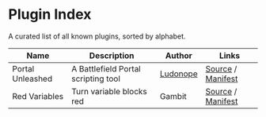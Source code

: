 # Plugin Index
A curated list of all known plugins, sorted by alphabet.

| Name | Description | Author | Links |
|-|-|-|-|
| Portal Unleashed | A Battlefield Portal scripting tool | [Ludonope](https://github.com/Ludonope) | [Source](https://github.com/Ludonope/BFPortalUnleashed) / [Manifest](https://ludonope.github.io/BFPortalUnleashed/dist/manifest.json)
| Red Variables | Turn variable blocks red	| Gambit | [Source](https://github.com/LennardF1989/BF2042-Portal-Extensions/tree/master/plugins/red-variables) / [Manifest](https://github.lennardf1989.com/BF2042-Portal-Extensions/plugins/red-variables/manifest.json)